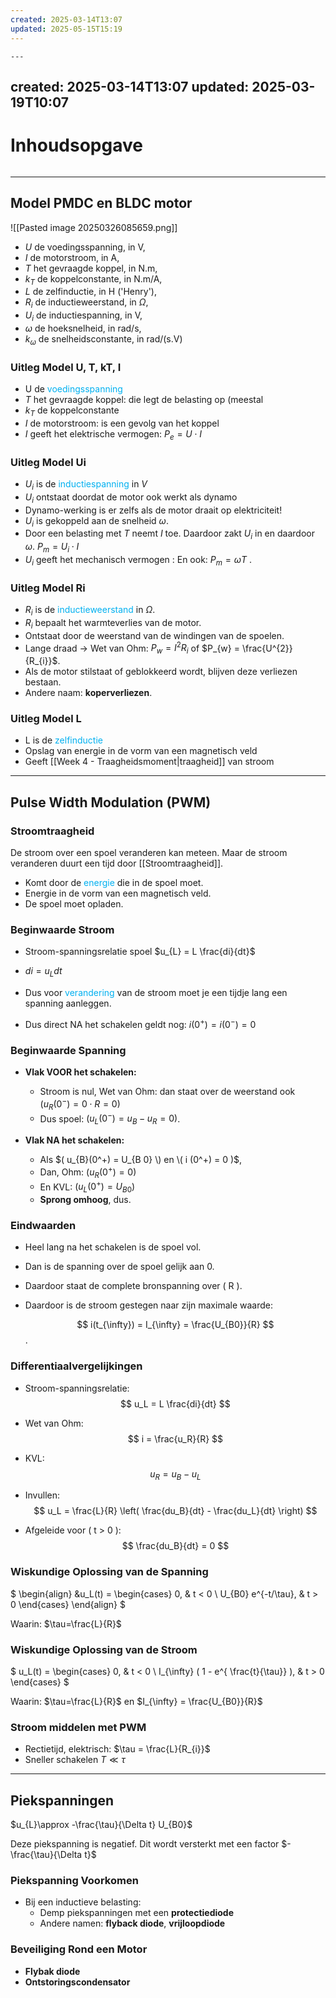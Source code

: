 ```yaml
---
created: 2025-03-14T13:07
updated: 2025-05-15T15:19
---
```

	---
created: 2025-03-14T13:07
updated: 2025-03-19T10:07
---
# Inhoudsopgave
```toc
```


---

## Model PMDC en BLDC motor
![[Pasted image 20250326085659.png]]

- $U$ de voedingsspanning, in V,  
- $I$ de motorstroom, in A,  
- $T$ het gevraagde koppel, in N.m,  
- $k_T$ de koppelconstante, in N.m/A,  
- $L$ de zelfinductie, in H ('Henry'),  
- $R_i$ de inductieweerstand, in $\Omega$,  
- $U_i$ de inductiespanning, in V,  
- $\omega$ de hoeksnelheid, in rad/s,  
- $k_\omega$ de snelheidsconstante, in rad/(s.V)  


### Uitleg Model U, T, kT, I

- U de <span style="color:rgb(0, 176, 240)">voedingsspanning</span>
- $T$ het gevraagde koppel: die legt de belasting op (meestal
- $k_{T}$ de koppelconstante
- $I$ de motorstroom: is een gevolg van het koppel
- $I$ geeft het elektrische vermogen: $P_e = U \cdot I$

### Uitleg Model Ui
-  $U_{i}$ is de <span style="color:rgb(0, 176, 240)">inductiespanning</span> in $V$
- $U_{i}$  ontstaat doordat de motor ook werkt als dynamo
- Dynamo-werking is er zelfs als de motor draait op elektriciteit!
- $U_{i}$ is gekoppeld aan de snelheid $\omega$. 
- Door een belasting met $T$ neemt $I$ toe. Daardoor zakt $U_{i}$ in en daardoor $\omega$. $P_{m} = U_{i} \cdot I$
- $U_{i}$ geeft het mechanisch vermogen :  En ook: $P_{m} = \omega T$ .

### Uitleg Model Ri

- $R_{i}$ is de <span style="color:rgb(0, 176, 240)">inductieweerstand</span> in $\Omega$.
- $R_{i}$ bepaalt het warmteverlies van de motor.
- Ontstaat door de weerstand van de windingen van de spoelen.
- Lange draad $\rightarrow$ Wet van Ohm: $P_{w} = I^{2} R_{i}$ of $P_{w} = \frac{U^{2}}{R_{i}}$.
- Als de motor stilstaat of geblokkeerd wordt, blijven deze verliezen bestaan.
- Andere naam: **koperverliezen**.


### Uitleg Model L
- L is de <span style="color:rgb(0, 176, 240)">zelfinductie</span>
- Opslag van energie in de vorm van een magnetisch veld
- Geeft [[Week 4 - Traagheidsmoment|traagheid]] van stroom

---

## Pulse Width Modulation (PWM)

### Stroomtraagheid
De stroom over een spoel veranderen kan meteen. Maar de stroom veranderen duurt een tijd door [[Stroomtraagheid]]. 

- Komt door de <span style="color:rgb(0, 176, 240)">energie</span> die in de spoel moet. 
- Energie in de vorm van een magnetisch veld. 
- De spoel moet opladen.

### Beginwaarde Stroom
- Stroom-spanningsrelatie spoel $u_{L} = L \frac{di}{dt}$

- $di = u_{L}dt$
- Dus voor <span style="color:rgb(0, 176, 240)">verandering</span> van de stroom moet je een tijdje lang een spanning aanleggen. 
- Dus direct NA het schakelen geldt nog: $i(0^+) = i(0^−) = 0$

### Beginwaarde Spanning 
- **Vlak VOOR het schakelen:**  
  - Stroom is nul, Wet van Ohm: dan staat over de weerstand ook $( u_{R}(0^-) = 0 \cdot R = 0 )$ 
  - Dus spoel: $( u_{L}(0^-) = u_{B} - u_{R} = 0)$.  

- **Vlak NA het schakelen:**  
  - Als $( u_{B}(0^+) = U_{B 0} \) en \( i (0^+) = 0 )$,  
  - Dan, Ohm: $( u_{R}(0^+) = 0 )$  
  - En KVL: $(u_{L}(0^+) = U_{B 0} )$ 
  - **Sprong omhoog**, dus.  

### Eindwaarden
- Heel lang na het schakelen is de spoel vol.  
- Dan is de spanning over de spoel gelijk aan 0.  
- Daardoor staat de complete bronspanning over \( R \).  
- Daardoor is de stroom gestegen naar zijn maximale waarde:  

  $$ i(t_{\infty}) = I_{\infty} = \frac{U_{B0}}{R} $$.  


### Differentiaalvergelijkingen
- Stroom-spanningsrelatie:  
  $$ u_L = L \frac{di}{dt} $$  

- Wet van Ohm:  
  $$ i = \frac{u_R}{R} $$  

- KVL:  
  $$ u_R = u_B - u_L $$  

- Invullen:  
  $$ u_L = \frac{L}{R} \left( \frac{du_B}{dt} - \frac{du_L}{dt} \right) $$  

- Afgeleide voor \( t > 0 \):  
  $$ \frac{du_B}{dt} = 0 $$  


### Wiskundige Oplossing van de Spanning
$
\begin{align}
&u_L(t) =
\begin{cases} 
0, & t < 0 \\
U_{B0} e^{-t/\tau}, & t > 0
\end{cases}
\end{align}
$
	
Waarin:
$\tau=\frac{L}{R}$ 

### Wiskundige Oplossing van de Stroom

$
u_L(t) =
\begin{cases} 
0, & t < 0 \\
I_{\infty} ( 1 - e^{  \frac{t}{\tau}} ), & t > 0
\end{cases}
$

Waarin:
$\tau=\frac{L}{R}$ en $I_{\infty} = \frac{U_{B0}}{R}$

### Stroom middelen met PWM
- Rectietijd, elektrisch: $\tau = \frac{L}{R_{i}}$
- Sneller schakelen $T \ll \tau$

----

## Piekspanningen

$u_{L}\approx -\frac{\tau}{\Delta t} U_{B0}$

Deze piekspanning is negatief. Dit wordt versterkt met een factor $-\frac{\tau}{\Delta t}$

### Piekspanning Voorkomen
- Bij een inductieve belasting: 
	- Demp piekspanningen met een **protectiediode**
	- Andere namen: **flyback diode**, **vrijloopdiode**

### Beveiliging Rond een Motor
- **Flybak diode**
- **Ontstoringscondensator**





